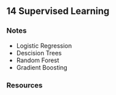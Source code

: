 ## 14 Supervised Learning

### Notes

 - Logistic Regression
 - Descision Trees
 - Random Forest
 - Gradient Boosting
 
### Resources


